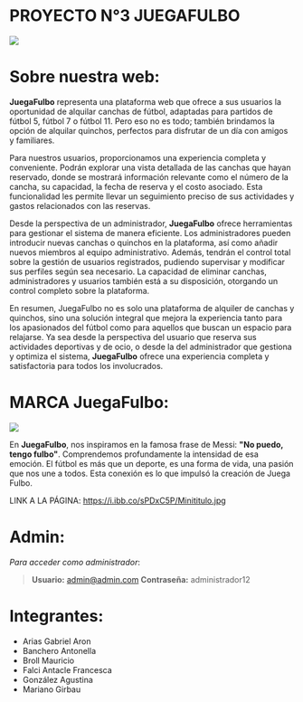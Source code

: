 # PROYECTO N°3 JUEGAFULBO
![](https://i.ibb.co/sPDxC5P/Minititulo.jpg)
# Sobre nuestra web:

**JuegaFulbo** representa una plataforma web que ofrece a sus usuarios la oportunidad de alquilar canchas de fútbol, adaptadas para partidos de fútbol 5, fútbol 7 o fútbol 11. Pero eso no es todo; también brindamos la opción de alquilar quinchos, perfectos para disfrutar de un día con amigos y familiares.

Para nuestros usuarios, proporcionamos una experiencia completa y conveniente. Podrán explorar una vista detallada de las canchas que hayan reservado, donde se mostrará información relevante como el número de la cancha, su capacidad, la fecha de reserva y el costo asociado. Esta funcionalidad les permite llevar un seguimiento preciso de sus actividades y gastos relacionados con las reservas.

Desde la perspectiva de un administrador, **JuegaFulbo** ofrece herramientas para gestionar el sistema de manera eficiente. Los administradores pueden introducir nuevas canchas o quinchos en la plataforma, así como añadir nuevos miembros al equipo administrativo. Además, tendrán el control total sobre la gestión de usuarios registrados, pudiendo supervisar y modificar sus perfiles según sea necesario. La capacidad de eliminar canchas, administradores y usuarios también está a su disposición, otorgando un control completo sobre la plataforma.

En resumen, JuegaFulbo no es solo una plataforma de alquiler de canchas y quinchos, sino una solución integral que mejora la experiencia tanto para los apasionados del fútbol como para aquellos que buscan un espacio para relajarse. Ya sea desde la perspectiva del usuario que reserva sus actividades deportivas y de ocio, o desde la del administrador que gestiona y optimiza el sistema, **JuegaFulbo** ofrece una experiencia completa y satisfactoria para todos los involucrados.

# MARCA JuegaFulbo:

![](https://i.ibb.co/KLPRJ4Z/LaMarca.png)

En **JuegaFulbo**, nos inspiramos en la famosa frase de Messi: **"No puedo, tengo fulbo"**. Comprendemos profundamente la intensidad de esa emoción. El fútbol es más que un deporte, es una forma de vida, una pasión que nos une a todos. Esta conexión es lo que impulsó la creación de Juega Fulbo.

LINK A LA PÁGINA: https://i.ibb.co/sPDxC5P/Minititulo.jpg

# Admin:
*Para acceder como administrador*:
> **Usuario:** admin@admin.com
**Contraseña:** administrador12

# Integrantes:
- Arias Gabriel Aron
- Banchero Antonella
- Broll Mauricio
- Falci Antacle Francesca
- González Agustina
- Mariano Girbau
